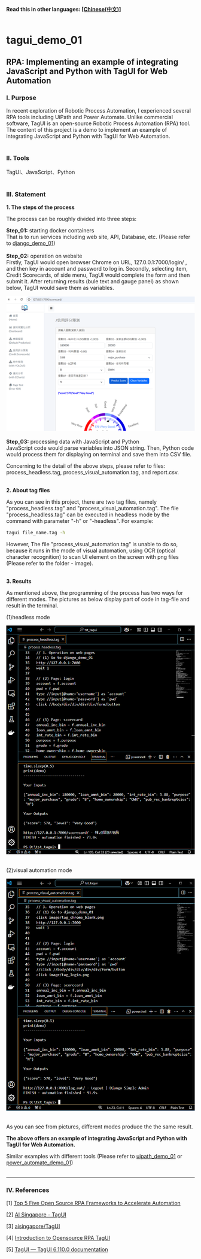 #### __Read this in other languages:__ [[Chinese(中文)]](README_CHT.md)<br><br>

# **tagui_demo_01**

## **RPA: Implementing an example of integrating JavaScript and Python with TagUI for Web Automation**

### **Ⅰ. Purpose** 
In recent exploration of Robotic Process Automation, I experienced several RPA tools including UiPath and Power Automate. Unlike commercial software, TagUI is an open-source Robotic Process Automation (RPA) tool. The content of this project is a demo to implement an example of integrating JavaScript and Python with TagUI for Web Automation.<br><br>

### **Ⅱ. Tools**
TagUI、JavaScript、Python<br><br>

### **Ⅲ. Statement**

__1. The steps of the process__ <br>

The process can be roughly divided into three steps:<br>

__Step_01:__ starting docker containers<br>
That is to run services including web site, API, Database, etc. (Please refer to [django_demo_01](<https://github.com/qinglian1105>))<br><br>
__Step_02:__ operation on website <br>
Firstly, TagUI would open browser Chrome on URL, 127.0.0.1:7000/login/ , and then key in account and password to log in. Secondly, selecting item, Credit Scorecards, of side menu, TagUI would complete the form and then submit it. After returning results (bule text and gauge panel) as shown below, TagUI would save them as variables.<br>

![avatar](./README_png/png_scorecards.png)
<br><br>
__Step_03:__ processing data with JavaScript and Python<br>
JavaScript code would parse variables into JSON string. Then, Python code would process them for displaying on terminal and save them into CSV file.<br> 

Concerning to the detail of the above steps, please refer to files: process_headless.tag, process_visual_automation.tag, and report.csv.<br><br> 

__2. About tag files__ <br>

As you can see in this project, there are two tag files, namely "process_headless.tag" and "process_visual_automation.tag".
The file "process_headless.tag" can be executed in headless mode by the command with parameter "-h" or "-headless". For example:

```bash
tagui file_name.tag -h
```

However, The file "process_visual_automation.tag" is unable to do so, because it runs in the mode of visual automation, using OCR (optical character recognition) to scan UI element on the screen with png files (Please refer to the folder - image).<br><br> 

__3. Results__ <br>

As mentioned above, the programming of the process has two ways for different modes. The pictures as below display part of code in tag-file and result in the terminal.<br>

(1)headless mode<br>

![avatar](./README_png/png_result_headless.png)<br><br>

(2)visual automation mode<br>

![avatar](./README_png/png_result_va.png)<br><br>

As you can see from pictures, different modes produce the the same result.<br>

__The above offers an example of integrating JavaScript and Python with TagUI for Web Automation.__ <br>

Similar examples with different tools (Please refer to [uipath_demo_01](<https://github.com/qinglian1105/uipath_demo_01>)  or  [power_automate_demo_01](<https://github.com/qinglian1105/power_automate_demo_01>)) 
<br><br>

---

### **Ⅳ. References**

[1] [Top 5 Five Open Source RPA Frameworks to Accelerate Automation](<https://www.simplilearn.com/top-open-source-rpa-frameworks-to-accelerate-automation-article>)

[2] [AI Singapore - TagUI](<https://aisingapore.org/aiproducts/tagui/>)

[3] [aisingapore/TagUI](<https://github.com/aisingapore/TagUI>)

[4] [Introduction to Opensource RPA TagUI](<https://www.youtube.com/watch?v=1JRuSZNBBUk&list=PL2gs9_mNDDvZSCPsJu4APZR6AaDzUY7R6>)

[5] [TagUI — TagUI 6.110.0 documentation](<https://tagui.readthedocs.io/en/latest/>)